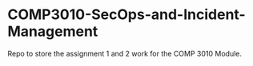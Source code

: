 # COMP3010-SecOps-and-Incident-Management
Repo to store the assignment 1 and 2 work for the COMP 3010 Module. 
